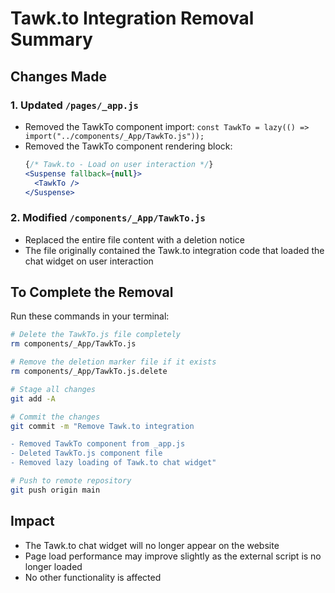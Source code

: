# Tawk.to Integration Removal Summary

## Changes Made

### 1. Updated `/pages/_app.js`
- Removed the TawkTo component import: `const TawkTo = lazy(() => import("../components/_App/TawkTo.js"));`
- Removed the TawkTo component rendering block:
  ```jsx
  {/* Tawk.to - Load on user interaction */}
  <Suspense fallback={null}>
    <TawkTo />
  </Suspense>
  ```

### 2. Modified `/components/_App/TawkTo.js`
- Replaced the entire file content with a deletion notice
- The file originally contained the Tawk.to integration code that loaded the chat widget on user interaction

## To Complete the Removal

Run these commands in your terminal:

```bash
# Delete the TawkTo.js file completely
rm components/_App/TawkTo.js

# Remove the deletion marker file if it exists
rm components/_App/TawkTo.js.delete

# Stage all changes
git add -A

# Commit the changes
git commit -m "Remove Tawk.to integration

- Removed TawkTo component from _app.js
- Deleted TawkTo.js component file
- Removed lazy loading of Tawk.to chat widget"

# Push to remote repository
git push origin main
```

## Impact
- The Tawk.to chat widget will no longer appear on the website
- Page load performance may improve slightly as the external script is no longer loaded
- No other functionality is affected